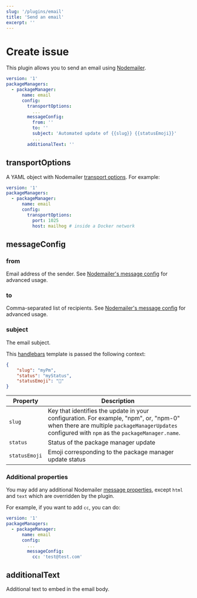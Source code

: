 ```yaml
---
slug: '/plugins/email'
title: 'Send an email'
excerpt: ''
---
```


# Create issue

This plugin allows you to send an email using [Nodemailer](https://nodemailer.com/message/).

<div class="code-group" data-props='{ "lineNumbers": ["true"] }'>

````yaml
version: '1'
packageManagers:
  - packageManager:
      name: email
      config:
        transportOptions:
          ...
        messageConfig:
          from: ''
          to: ''
          subject: 'Automated update of {{slug}} {{statusEmoji}}'
          ...
        additionalText: ''
````

</div>

## transportOptions

A YAML object with Nodemailer [transport options](https://nodemailer.com/smtp/#general-options). For example:

<div class="code-group" data-props='{ "lineNumbers": ["true"] }'>

````yaml
version: '1'
packageManagers:
  - packageManager:
      name: email
      config:
        transportOptions:
          port: 1025
          host: mailhog # inside a Docker network
````

</div>

## messageConfig

### from

Email address of the sender. See [Nodemailer's message config](https://nodemailer.com/message/) for advanced usage.

### to

Comma-separated list of recipients. See [Nodemailer's message config](https://nodemailer.com/message/) for advanced usage.

### subject

The email subject.

This [handlebars](https://handlebarsjs.com/guide/#what-is-handlebars) template is passed the following context:

<div class="code-group" data-props='{ "lineNumbers": ["true"] }'>

```json
{
    "slug": "myPm",
    "status": "myStatus",
    "statusEmoji": "🚀"
}
```

</div>

| Property | Description |
| --- | --- |
| `slug` | Key that identifies the update in your configuration. For example, "npm", or, "npm-0" when there are multiple `packageManagerUpdates` configured with `npm` as the `packageManager.name`. |
| `status` | Status of the package manager update |
| `statusEmoji` |  Emoji corresponding to the package manager update status |

### Additional properties

You may add any additional Nodemailer [message properties](https://nodemailer.com/message/), except `html` and `text` which are overridden by the plugin.

For example, if you want to add `cc`, you can do:

<div class="code-group" data-props='{ "lineNumbers": ["true"] }'>

````yaml
version: '1'
packageManagers:
  - packageManager:
      name: email
      config:
        ...
        messageConfig:
          cc: 'test@test.com'

````

</div> 

## additionalText

Additional text to embed in the email body.
